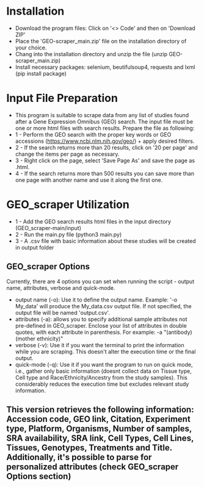 # Installation
- Download the program files: Click on '<> Code' and then on 'Download ZIP'
- Place the 'GEO-scraper_main.zip' file on the installation directory of your choice.
- Chang into the installation directory and unzip the file (unzip GEO-scraper_main.zip)  
- Install necessary packages: selenium, beutifulsoup4, requests and lxml (pip install package)

# Input File Preparation
- This program is suitable to scrape data from any list of studies found after a Gene Expression Omnibus (GEO) search. The input file must be one or more html files with search results. Prepare the file as following:
- 1 - Perform the GEO search with the proper key words or GEO accessions (https://www.ncbi.nlm.nih.gov/geo/) + apply desired filters.
- 2 - If the search returns more than 20 results, click on '20 per page' and change the items per page as necessary.
- 3 - Right click on the page, select 'Save Page As' and save the page as .html.
- 4 - If the search returns more than 500 results you can save more than one page with another name and use it along the first one.


# GEO_scraper Utilization
- 1 - Add the GEO search results html files in the input directory (GEO_scraper-main/input)
- 2 - Run the main.py file (python3 main.py)
- 3 - A .csv file with basic information about these studies will be created in output folder

## GEO_scraper Options
Currently, there are 4 options you can set when running the script - output name, attributes, verbose and quick-mode.
- output name (-o): Use it to define the output name. Example: '-o My_data' will produce the My_data.csv output file. If not specified, the output file will be named 'output.csv'.
- attributes (-a): allows you to specify additional sample attributes not pre-defined in GEO_scraper. Enclose your list of attributes in double quotes, with each attribute in parenthesis. For example: -a "(antibody) (mother ethnicity)"
- verbose (-v): Use it if you want the terminal to print the information while you are scraping. This doesn't alter the execution time or the final output.
- quick-mode (-q): Use it if you want the program to run on quick mode, i.e., gather only basic information (doesnt collect data on Tissue type, Cell type and Race/Ethnicity/Ancestry from the study samples). This considerably reduces the execution time but excludes relevant study information.


## This version retrieves the following information: Accession code, GEO link, Citation, Experiment type, Platform, Organisms, Number of samples, SRA availability, SRA link, Cell Types, Cell Lines, Tissues, Genotypes, Treatments and Title. Additionally, it's possible to parse for personalized attributes (check GEO_scraper Options section)
